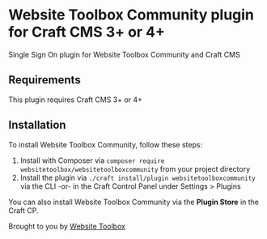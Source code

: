 # Website Toolbox Community plugin for Craft CMS 3+ or 4+

Single Sign On plugin for Website Toolbox Community and Craft CMS

## Requirements

This plugin requires Craft CMS 3+ or 4+

## Installation

To install Website Toolbox Community, follow these steps:

1. Install with Composer via `composer require websitetoolbox/websitetoolboxcommunity` from your project directory
2. Install the plugin via `./craft install/plugin websitetoolboxcommunity` via the CLI -or- in the Craft Control Panel under Settings > Plugins

You can also install Website Toolbox Community via the **Plugin Store** in the Craft CP.

Brought to you by [Website Toolbox](https://websitetoolbox.com)
